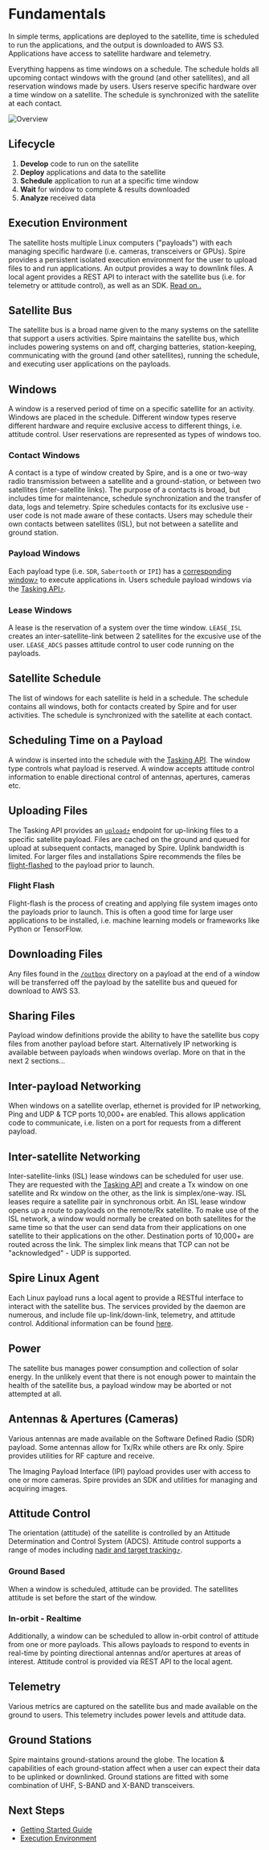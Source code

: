 # Fundamentals

In simple terms, applications are deployed to the satellite, time is scheduled to run the applications, and the output is downloaded to AWS S3. Applications have access to satellite hardware and telemetry.

Everything happens as time windows on a schedule. The schedule holds all upcoming contact windows with the ground (and other satellites), and all reservation windows made by users. Users reserve specific hardware over a time window on a satellite. The schedule is synchronized with the satellite at each contact.

![Overview](./images/overview-detail.png)


## Lifecycle

1. **Develop** code to run on the satellite 
1. **Deploy** applications and data to the satellite
1. **Schedule** application to run at a specific time window
1. **Wait** for window to complete & results downloaded
1. **Analyze** received data

## Execution Environment
The satellite hosts multiple Linux computers ("payloads") with each managing specific hardware (i.e. cameras, transceivers or GPUs). Spire provides a persistent isolated execution environment for the user to upload files to and run applications. An output provides a way to downlink files. A local agent provides a REST API to interact with the satellite bus (i.e. for telemetry or attitude control), as well as an SDK. [Read on..](./ExecutionEnvironment.md)


## Satellite Bus
The satellite bus is a broad name given to the many systems on the satellite that support a users activities.  Spire maintains the satellite bus, which includes powering systems on and off, charging batteries, station-keeping, communicating with the ground (and other satellites), running the schedule, and executing user applications on the payloads. 


## Windows
A window is a reserved period of time on a specific satellite for an activity. Windows are placed in the schedule. Different window types reserve different hardware and require exclusive access to different things, i.e. attitude control. User reservations are represented as types of windows too.


### Contact Windows
A contact is a type of window created by Spire, and is a one or two-way radio transmission between a satellite and a ground-station, or between two satellites (inter-satellite links). The purpose of a contacts is broad, but includes time for maintenance, schedule synchronization and the transfer of data, logs and telemetry. Spire schedules contacts for its exclusive use - user code is not made aware of these contacts. Users may schedule their own contacts between satellites (ISL), but not between a satellite and ground station.


### Payload Windows
Each payload type (i.e. `SDR`, `Sabertooth` or `IPI`) has a [corresponding window⤴](https://developers.spire.com/tasking-api-docs/#supported-windows) to execute applications in. Users schedule payload windows via the [Tasking API⤴](https://developers.spire.com/tasking-api-docs/).


### Lease Windows
A lease is the reservation of a system over the time window. `LEASE_ISL` creates an inter-satellite-link between 2 satellites for the excusive use of the user. `LEASE_ADCS` passes attitude control to user code running on the payloads.


## Satellite Schedule
The list of windows for each satellite is held in a schedule. The schedule contains all windows, both for contacts created by Spire and for user activities. The schedule is synchronized with the satellite at each contact. 


## Scheduling Time on a Payload
A window is inserted into the schedule with the [Tasking API](). The window type controls what payload is reserved. A window accepts attitude control information to enable directional control of antennas, apertures, cameras etc. 


## Uploading Files
The Tasking API provides an [`upload`⤴](https://developers.spire.com/tasking-api-docs/index.html#post-upload) endpoint for up-linking files to a specific satellite payload. Files are cached on the ground and queued for upload at subsequent contacts, managed by Spire. Uplink bandwidth is limited. For larger files and installations Spire recommends the files be [flight-flashed](#flight-flash) to the payload prior to launch.


### Flight Flash
Flight-flash is the process of creating and applying file system images onto the payloads prior to launch.  This is often a good time for large user applications to be installed, i.e. machine learning models or frameworks like Python or TensorFlow. 


## Downloading Files
Any files found in the [`/outbox`](./ExecutionEnvironment.md) directory on a payload at the end of a window will be transferred off the payload by the satellite bus and queued for download to AWS S3. 


## Sharing Files
Payload window definitions provide the ability to have the satellite bus copy files from another payload before start. Alternatively IP networking is available between payloads when windows overlap.  More on that in the next 2 sections...


## Inter-payload Networking
When windows on a satellite overlap, ethernet is provided for IP networking, Ping and UDP & TCP ports 10,000+ are enabled. This allows application code to communicate, i.e. listen on a port for requests from a different payload.


## Inter-satellite Networking
Inter-satellite-links (ISL) lease windows can be scheduled for user use. They are requested with the [Tasking API]() and create a Tx window on one satellite and Rx window on the other, as the link is simplex/one-way. ISL leases require a satellite pair in synchronous orbit.  An ISL lease window opens up a route to payloads on the remote/Rx satellite. To make use of the ISL network, a window would normally be created on both satellites for the same time so that the user can send data from their applications on one satellite to their applications on the other. Destination ports of 10,000+ are routed across the link. The simplex link means that TCP can not be "acknowledged" - UDP is supported.


## Spire Linux Agent
Each Linux payload runs a local agent to provide a RESTful interface to interact with the satellite bus. The services provided by the daemon are numerous, and include file up-link/down-link, telemetry, and attitude control. Additional information can be found [here](/spire-linux-agent-docs/).


## Power
The satellite bus manages power consumption and collection of solar energy. In the unlikely event that there is not enough power to maintain the health of the satellite bus, a payload window may be aborted or not attempted at all. 


## Antennas & Apertures (Cameras)
Various antennas are made available on the Software Defined Radio (SDR) payload.  Some antennas allow for Tx/Rx while others are Rx only. Spire provides utilities for RF capture and receive.

The Imaging Payload Interface (IPI) payload provides user with access to one or more cameras. Spire provides an SDK and utilities for managing and acquiring images.


## Attitude Control
The orientation (attitude) of the satellite is controlled by an Attitude Determination and Control System (ADCS). Attitude control supports a range of modes including [nadir and target tracking⤴](https://developers.spire.com/tasking-api-docs/#adcs_config).


### Ground Based
When a window is scheduled, attitude can be provided. The satellites attitude is set before the start of the window.


### In-orbit - Realtime
Additionally, a window can be scheduled to allow in-orbit control of attitude from one or more payloads. This allows payloads to respond to events in real-time by pointing directional antennas and/or apertures at areas of interest. Attitude control is provided via REST API to the local agent. 


## Telemetry
Various metrics are captured on the satellite bus and made available on the ground to users. This telemetry includes power levels and attitude data. 


## Ground Stations
Spire maintains ground-stations around the globe. The location & capabilities of each ground-station affect when a user can expect their data to be uplinked or downlinked. Ground stations are fitted with some combination of UHF, S-BAND and X-BAND transceivers.



## Next Steps

 - [Getting Started Guide](./GettingStarted.md)
 - [Execution Environment](./ExecutionEnvironment.md)
